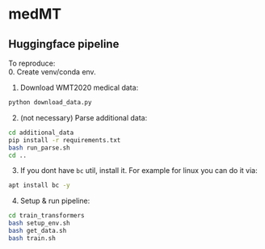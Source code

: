 # medMT
##  Huggingface pipeline
To reproduce:  
0. Create venv/conda env.
1. Download WMT2020 medical data:
```bash
python download_data.py
```
2. (not necessary) Parse additional data:
```bash
cd additional_data
pip install -r requirements.txt
bash run_parse.sh
cd ..
```
3. If you dont have `bc` util, install it. For example for linux you can do it via:  
```bash
apt install bc -y
```
4. Setup & run pipeline:
```bash
cd train_transformers
bash setup_env.sh
bash get_data.sh
bash train.sh
```